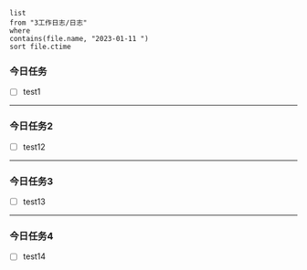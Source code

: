 ```dataview
list
from "3工作日志/日志"
where
contains(file.name, "2023-01-11 ")
sort file.ctime
```

###  今日任务
- [ ] test1
---

###  今日任务2
- [ ] test12
---

###  今日任务3
- [ ] test13
---

###  今日任务4
- [ ] test14


